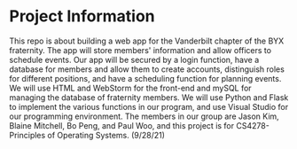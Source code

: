 # Project Information

This repo is about building a web app for the Vanderbilt chapter of the BYX fraternity. The app will store members' information and allow officers to schedule events. Our app will be secured by a login function, have a database for members and allow them to create accounts, distinguish roles for different positions, and have a scheduling function for planning events. We will use HTML and WebStorm for the front-end and mySQL for managing the database of fraternity members. We will use Python and Flask to implement the various functions in our program, and use Visual Studio for our programming environment. The members in our group are Jason Kim, Blaine Mitchell, Bo Peng, and Paul Woo, and this project is for CS4278- Principles of Operating Systems. 
(9/28/21)
